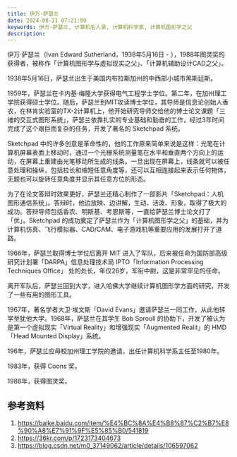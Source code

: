 ```yaml
---
title: 伊万·萨瑟兰
date: 2024-08-21 07:21:09
keywords: 伊万·萨瑟兰, 计算机名人录, 计算机科学家, 计算机图形学之父
description: 
---
```


伊万·萨瑟兰（Ivan Edward Sutherland，1938年5月16日 - ），1988年图灵奖的获得者，被称作「计算机图形学与虚拟现实之父」、「计算机辅助设计CAD之父」。

1938年5月16日，萨瑟兰出生于美国内布拉斯加州的中西部小城市黑斯廷斯。

1959年，萨瑟兰在卡内基·梅隆大学获得电气工程学士学位。第二年，在加州理工学院获得硕士学位。随后，萨瑟兰到MIT攻读博士学位，其导师是信息论创始人香农，在林肯实验室的TX-2计算机上，他开始研究导师交给他的博士论文课题「三维的交互式图形系统」，萨瑟兰依靠扎实的专业基础和勤奋的工作，经过3年时间完成了这个艰巨而复杂的任务，开发了著名的 Sketchpad 系统。

Sketchpad 中的许多创意是革命性的，他的工作原来简单来说是这样：光笔在计算机屏幕表面上移动时，通过一个光栅系统测量笔在水平和垂直两个方向上的运动，在屏幕上重建由光笔移动所生成的线条。一旦出现在屏幕上，线条就可以被任意处理和操纵，包括拉长和缩短任意角度等，还可以互相连接起来表示任何物体，无题也可以旋转任意角度并显示其任意方位的形态。

为了在论文答辩时效果更好，萨瑟兰还精心制作了一部影片「Sketchpad：人机图形通信系统」。答辩时，他边放映、边讲解，生动、活泼、形象，取得了极大的成功。答辩导师包括香农、明斯基、考恩斯等，一直给萨瑟兰博士论文打了「优」。Sketchpad 的成功奠定了萨瑟兰作为「计算机图形学之父」的基础，并为计算机仿真、飞行模拟器、CAD/CAM、电子游戏机等重要应用的发展打开了道路。

1966年，萨瑟兰取得博士学位后离开 MIT 进入了军队，后来被任命为国防部高级研究计划署「DARPA」信息处理技术局 IPTO「Information Processing Techniques Office」 处的处长，年仅26岁，军衔中尉，这是非常罕见的任命。

离开军队后，萨瑟兰回到大学，进入哈佛大学继续计算机图形学方面的研究，开发了一些有用的图形工具。

1967年，著名学者大卫·埃文斯「David Evans」邀请萨瑟兰一同工作，从此他转学至犹他大学。1968年，萨瑟兰在其学生 Bob Sproull 的协助下，开发了被认为是第一个虚拟现实「Virtual Reality」和增强现实「Augmented Realit」的 HMD「Head Mounted Display」系统。

196年，萨瑟兰应母校加州理工学院的邀请，出任计算机科学系主任至1980年。

1983年，获得 Coons 奖。

1988年，获得图灵奖。

## 参考资料
1. https://baike.baidu.com/item/%E4%BC%8A%E4%B8%87%C2%B7%E8%90%A8%E7%91%9F%E5%85%B0/541819
2. https://36kr.com/p/1723173404673
3. https://blog.csdn.net/m0_37149062/article/details/106597062